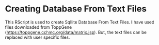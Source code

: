 # Creating Database From Text Files
This RScript is used to create Sqllite Database From Text Files. I have used files downloaded from ToppGene (https://toppgene.cchmc.org/data/matrix.jsp). But, the text files can be replaced with user specific files.


